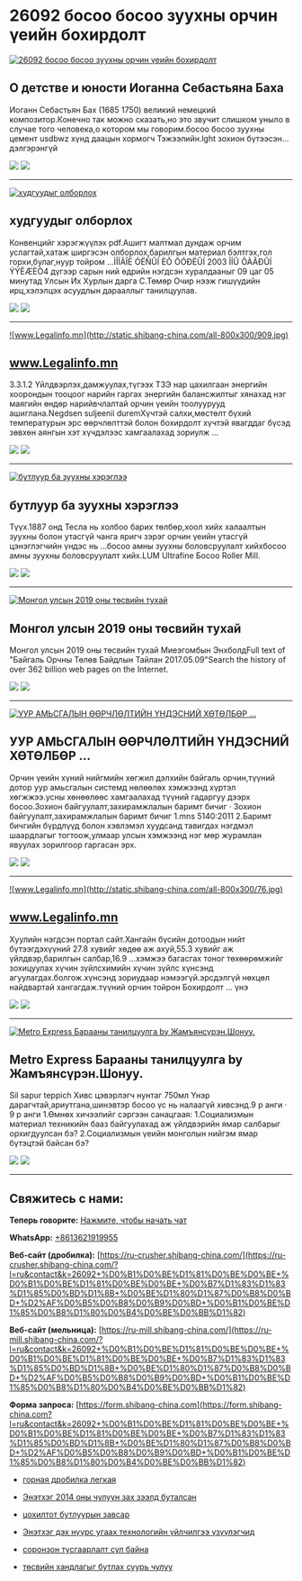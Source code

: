 # 26092 босоо босоо зуухны орчин үеийн бохирдолт

<a href="https://swt.shibang-china.com/?l=ru&img&k=26092+%D0%B1%D0%BE%D1%81%D0%BE%D0%BE+%D0%B1%D0%BE%D1%81%D0%BE%D0%BE+%D0%B7%D1%83%D1%83%D1%85%D0%BD%D1%8B+%D0%BE%D1%80%D1%87%D0%B8%D0%BD+%D2%AF%D0%B5%D0%B8%D0%B9%D0%BD+%D0%B1%D0%BE%D1%85%D0%B8%D1%80%D0%B4%D0%BE%D0%BB%D1%82" target="_blank">![26092 босоо босоо зуухны орчин үеийн бохирдолт](http://static.shibang-china.com/all-800x300/682.jpg)</a>

## О детстве и юности Иоганна Себастьяна Баха
Иоганн Себастьян Бах (1685 1750) великий немецкий композитор.Конечно так можно сказать,но это звучит слишком уныло в случае того человека,о котором мы говорим.босоо босоо зуухны цемент usdbwz хүнд даацын хормогч Тэжээлийн.lght зохион бүтээсэн… дэлгэрэнгүй


<a href="https://whatsapp.shibangsoft.com/WhatsApp.php" target="_blank" title="WhatsApp">![](http://static.shibang-china.com/icon/whatsapp.png)</a> <a href="https://swt.shibang-china.com/?l=ru&icon&k=26092+%D0%B1%D0%BE%D1%81%D0%BE%D0%BE+%D0%B1%D0%BE%D1%81%D0%BE%D0%BE+%D0%B7%D1%83%D1%83%D1%85%D0%BD%D1%8B+%D0%BE%D1%80%D1%87%D0%B8%D0%BD+%D2%AF%D0%B5%D0%B8%D0%B9%D0%BD+%D0%B1%D0%BE%D1%85%D0%B8%D1%80%D0%B4%D0%BE%D0%BB%D1%82" target="_blank">![](http://static.shibang-china.com/icon/chat-ru.png)</a>

---

<a href="https://swt.shibang-china.com/?l=ru&img&k=26092+%D0%B1%D0%BE%D1%81%D0%BE%D0%BE+%D0%B1%D0%BE%D1%81%D0%BE%D0%BE+%D0%B7%D1%83%D1%83%D1%85%D0%BD%D1%8B+%D0%BE%D1%80%D1%87%D0%B8%D0%BD+%D2%AF%D0%B5%D0%B8%D0%B9%D0%BD+%D0%B1%D0%BE%D1%85%D0%B8%D1%80%D0%B4%D0%BE%D0%BB%D1%82" target="_blank">![худгуудыг олборлох](http://static.shibang-china.com/all-800x300/178.jpg)</a>

## худгуудыг олборлох
Конвенцийг хэрэгжүүлэх pdf.Ашигт малтмал дундаж орчим услагтай,хатаж ширгэсэн олборлох,барилгын материал бэлтгэх,гол горхи,булаг,нуур тойром …&#204;&#206;&#205;&#195;&#206;&#203; &#211;&#203;&#209;&#219;&#205; &#200;&#213; &#213;&#211;&#208;&#203;&#219;&#205; 2003 &#206;&#205;&#219; &#213;&#192;&#194;&#208;&#219;&#205; &#221;&#221;&#203;&#198;&#200;&#210;4 дүгээр сарын ний өдрийн нэгдсэн хуралдааныг 09 цаг 05 минутад Улсын Их Хурлын дарга С.Төмөр Очир нээж гишүүдийн ирц,хэлэлцэх асуудлын дарааллыг танилцуулав.


<a href="https://whatsapp.shibangsoft.com/WhatsApp.php" target="_blank" title="WhatsApp">![](http://static.shibang-china.com/icon/whatsapp.png)</a> <a href="https://swt.shibang-china.com/?l=ru&icon&k=26092+%D0%B1%D0%BE%D1%81%D0%BE%D0%BE+%D0%B1%D0%BE%D1%81%D0%BE%D0%BE+%D0%B7%D1%83%D1%83%D1%85%D0%BD%D1%8B+%D0%BE%D1%80%D1%87%D0%B8%D0%BD+%D2%AF%D0%B5%D0%B8%D0%B9%D0%BD+%D0%B1%D0%BE%D1%85%D0%B8%D1%80%D0%B4%D0%BE%D0%BB%D1%82" target="_blank">![](http://static.shibang-china.com/icon/chat-ru.png)</a>

---

<a href="https://swt.shibang-china.com/?l=ru&img&k=26092+%D0%B1%D0%BE%D1%81%D0%BE%D0%BE+%D0%B1%D0%BE%D1%81%D0%BE%D0%BE+%D0%B7%D1%83%D1%83%D1%85%D0%BD%D1%8B+%D0%BE%D1%80%D1%87%D0%B8%D0%BD+%D2%AF%D0%B5%D0%B8%D0%B9%D0%BD+%D0%B1%D0%BE%D1%85%D0%B8%D1%80%D0%B4%D0%BE%D0%BB%D1%82" target="_blank">![www.Legalinfo.mn](http://static.shibang-china.com/all-800x300/909.jpg)</a>

## www.Legalinfo.mn
3.3.1.2 Үйлдвэрлэх,дамжуулах,түгээх ТЗЭ нар цахилгаан энергийн хоорондын тооцоог нарийн гаргах энергийн балансжилтыг хянахад нэг маягийн өндөр нарийвчлалтай орчин үеийн тоолуурууд ашиглана.Negdsen suljeenii duremХүчтэй салхи,мөстөлт бүхий температурын эрс өөрчлөлттэй болон бохирдолт хүчтэй явагддаг бүсэд зөвхөн аянгын хэт хүчдэлээс хамгаалахад зориулж …


<a href="https://whatsapp.shibangsoft.com/WhatsApp.php" target="_blank" title="WhatsApp">![](http://static.shibang-china.com/icon/whatsapp.png)</a> <a href="https://swt.shibang-china.com/?l=ru&icon&k=26092+%D0%B1%D0%BE%D1%81%D0%BE%D0%BE+%D0%B1%D0%BE%D1%81%D0%BE%D0%BE+%D0%B7%D1%83%D1%83%D1%85%D0%BD%D1%8B+%D0%BE%D1%80%D1%87%D0%B8%D0%BD+%D2%AF%D0%B5%D0%B8%D0%B9%D0%BD+%D0%B1%D0%BE%D1%85%D0%B8%D1%80%D0%B4%D0%BE%D0%BB%D1%82" target="_blank">![](http://static.shibang-china.com/icon/chat-ru.png)</a>

---

<a href="https://swt.shibang-china.com/?l=ru&img&k=26092+%D0%B1%D0%BE%D1%81%D0%BE%D0%BE+%D0%B1%D0%BE%D1%81%D0%BE%D0%BE+%D0%B7%D1%83%D1%83%D1%85%D0%BD%D1%8B+%D0%BE%D1%80%D1%87%D0%B8%D0%BD+%D2%AF%D0%B5%D0%B8%D0%B9%D0%BD+%D0%B1%D0%BE%D1%85%D0%B8%D1%80%D0%B4%D0%BE%D0%BB%D1%82" target="_blank">![бутлуур ба зуухны хэрэглээ](http://static.shibang-china.com/all-800x300/1522.jpg)</a>

## бутлуур ба зуухны хэрэглээ
Түүх.1887 онд Тесла нь холбоо барих төлбөр,хоол хийх халаалтын зуухны болон утасгүй чанга яригч зэрэг орчин үеийн утасгүй цэнэглэгчийн үндэс нь …босоо амны зуухны боловсруулалт хийхбосоо амны зуухны боловсруулалт хийх.LUM Ultrafine Босоо Roller Mill.


<a href="https://whatsapp.shibangsoft.com/WhatsApp.php" target="_blank" title="WhatsApp">![](http://static.shibang-china.com/icon/whatsapp.png)</a> <a href="https://swt.shibang-china.com/?l=ru&icon&k=26092+%D0%B1%D0%BE%D1%81%D0%BE%D0%BE+%D0%B1%D0%BE%D1%81%D0%BE%D0%BE+%D0%B7%D1%83%D1%83%D1%85%D0%BD%D1%8B+%D0%BE%D1%80%D1%87%D0%B8%D0%BD+%D2%AF%D0%B5%D0%B8%D0%B9%D0%BD+%D0%B1%D0%BE%D1%85%D0%B8%D1%80%D0%B4%D0%BE%D0%BB%D1%82" target="_blank">![](http://static.shibang-china.com/icon/chat-ru.png)</a>

---

<a href="https://swt.shibang-china.com/?l=ru&img&k=26092+%D0%B1%D0%BE%D1%81%D0%BE%D0%BE+%D0%B1%D0%BE%D1%81%D0%BE%D0%BE+%D0%B7%D1%83%D1%83%D1%85%D0%BD%D1%8B+%D0%BE%D1%80%D1%87%D0%B8%D0%BD+%D2%AF%D0%B5%D0%B8%D0%B9%D0%BD+%D0%B1%D0%BE%D1%85%D0%B8%D1%80%D0%B4%D0%BE%D0%BB%D1%82" target="_blank">![Монгол улсын 2019 оны төсвийн тухай](http://static.shibang-china.com/all-800x300/302.jpg)</a>

## Монгол улсын 2019 оны төсвийн тухай
Монгол улсын 2019 оны төсвийн тухай Миеэгомбын ЭнхболдFull text of &quot;Байгаль Орчны Төлөв Байдлын Тайлан 2017.05.09&quot;Search the history of over 362 billion web pages on the Internet.


<a href="https://whatsapp.shibangsoft.com/WhatsApp.php" target="_blank" title="WhatsApp">![](http://static.shibang-china.com/icon/whatsapp.png)</a> <a href="https://swt.shibang-china.com/?l=ru&icon&k=26092+%D0%B1%D0%BE%D1%81%D0%BE%D0%BE+%D0%B1%D0%BE%D1%81%D0%BE%D0%BE+%D0%B7%D1%83%D1%83%D1%85%D0%BD%D1%8B+%D0%BE%D1%80%D1%87%D0%B8%D0%BD+%D2%AF%D0%B5%D0%B8%D0%B9%D0%BD+%D0%B1%D0%BE%D1%85%D0%B8%D1%80%D0%B4%D0%BE%D0%BB%D1%82" target="_blank">![](http://static.shibang-china.com/icon/chat-ru.png)</a>

---

<a href="https://swt.shibang-china.com/?l=ru&img&k=26092+%D0%B1%D0%BE%D1%81%D0%BE%D0%BE+%D0%B1%D0%BE%D1%81%D0%BE%D0%BE+%D0%B7%D1%83%D1%83%D1%85%D0%BD%D1%8B+%D0%BE%D1%80%D1%87%D0%B8%D0%BD+%D2%AF%D0%B5%D0%B8%D0%B9%D0%BD+%D0%B1%D0%BE%D1%85%D0%B8%D1%80%D0%B4%D0%BE%D0%BB%D1%82" target="_blank">![УУР АМЬСГАЛЫН ӨӨРЧЛӨЛТИЙН ҮНДЭСНИЙ ХӨТӨЛБӨР …](http://static.shibang-china.com/all-800x300/126.jpg)</a>

## УУР АМЬСГАЛЫН ӨӨРЧЛӨЛТИЙН ҮНДЭСНИЙ ХӨТӨЛБӨР …
Орчин үеийн хүний нийгмийн хөгжил дэлхийн байгаль орчин,түүний дотор уур амьсгалын системд нөлөөлөх хэмжээнд хүртэл хөгжжээ.усны хөнөөлөөс хамгаалахад түүний гадаргуу дээрх босоо.Зохион байгуулалт,захирамжлалын баримт бичиг&nbsp;&#0183;&#32;Зохион байгуулалт,захирамжлалын баримт бичиг 1.mns 5140:2011 2.Баримт бичгийн бүрдлүүд болон хэвлэмэл хуудсанд тавигдах нэгдмэл шаардлагыг тогтоож,улмаар улсын хэмжээнд нэг мөр журамлан явуулах зорилгоор гаргасан эрх.


<a href="https://whatsapp.shibangsoft.com/WhatsApp.php" target="_blank" title="WhatsApp">![](http://static.shibang-china.com/icon/whatsapp.png)</a> <a href="https://swt.shibang-china.com/?l=ru&icon&k=26092+%D0%B1%D0%BE%D1%81%D0%BE%D0%BE+%D0%B1%D0%BE%D1%81%D0%BE%D0%BE+%D0%B7%D1%83%D1%83%D1%85%D0%BD%D1%8B+%D0%BE%D1%80%D1%87%D0%B8%D0%BD+%D2%AF%D0%B5%D0%B8%D0%B9%D0%BD+%D0%B1%D0%BE%D1%85%D0%B8%D1%80%D0%B4%D0%BE%D0%BB%D1%82" target="_blank">![](http://static.shibang-china.com/icon/chat-ru.png)</a>

---

<a href="https://swt.shibang-china.com/?l=ru&img&k=26092+%D0%B1%D0%BE%D1%81%D0%BE%D0%BE+%D0%B1%D0%BE%D1%81%D0%BE%D0%BE+%D0%B7%D1%83%D1%83%D1%85%D0%BD%D1%8B+%D0%BE%D1%80%D1%87%D0%B8%D0%BD+%D2%AF%D0%B5%D0%B8%D0%B9%D0%BD+%D0%B1%D0%BE%D1%85%D0%B8%D1%80%D0%B4%D0%BE%D0%BB%D1%82" target="_blank">![www.Legalinfo.mn](http://static.shibang-china.com/all-800x300/76.jpg)</a>

## www.Legalinfo.mn
Хуулийн нэгдсэн портал сайт.Хангайн бүсийн дотоодын нийт бүтээгдэхүүний 27.8 хувийг хөдөө аж ахуй,55.3 хувийг аж үйлдвэр,барилгын салбар,16.9 …хэмжээ багасгах тоног төхөөрөмжийг зохицуулах хүчин зүйлсхимийн хүчин зүйлс хүнсэнд агуулагдах.болгож.хүнсэнд зориудаар нэмээгүй.эрсдэлгүй нөхцөл найдвартай хангагдаж.түүний орчин тойрон Бохирдолт … үнэ


<a href="https://whatsapp.shibangsoft.com/WhatsApp.php" target="_blank" title="WhatsApp">![](http://static.shibang-china.com/icon/whatsapp.png)</a> <a href="https://swt.shibang-china.com/?l=ru&icon&k=26092+%D0%B1%D0%BE%D1%81%D0%BE%D0%BE+%D0%B1%D0%BE%D1%81%D0%BE%D0%BE+%D0%B7%D1%83%D1%83%D1%85%D0%BD%D1%8B+%D0%BE%D1%80%D1%87%D0%B8%D0%BD+%D2%AF%D0%B5%D0%B8%D0%B9%D0%BD+%D0%B1%D0%BE%D1%85%D0%B8%D1%80%D0%B4%D0%BE%D0%BB%D1%82" target="_blank">![](http://static.shibang-china.com/icon/chat-ru.png)</a>

---

<a href="https://swt.shibang-china.com/?l=ru&img&k=26092+%D0%B1%D0%BE%D1%81%D0%BE%D0%BE+%D0%B1%D0%BE%D1%81%D0%BE%D0%BE+%D0%B7%D1%83%D1%83%D1%85%D0%BD%D1%8B+%D0%BE%D1%80%D1%87%D0%B8%D0%BD+%D2%AF%D0%B5%D0%B8%D0%B9%D0%BD+%D0%B1%D0%BE%D1%85%D0%B8%D1%80%D0%B4%D0%BE%D0%BB%D1%82" target="_blank">![Metro Express Барааны танилцуулга by Жамъянсүрэн.Шонуу.](http://static.shibang-china.com/all-800x300/1198.jpg)</a>

## Metro Express Барааны танилцуулга by Жамъянсүрэн.Шонуу.
Sil sapur teppich Хивс цэвэрлэгч нунтаг 750мл Үнэр дарагчтай,ариутгана,шинэвтэр босоо үс нь налаагүй хивсэнд.9 р анги&nbsp;&#0183;&#32;9 р анги 1.Өмнөх хичээлийг сэргээн санацгаая: 1.Социализмын материал техникийн бааз байгуулахад аж үйлдвэрийн ямар салбарыг орхигдуулсан бэ? 2.Социализмын үеийн монголын нийгэм ямар бүтэцтэй байсан бэ?


<a href="https://whatsapp.shibangsoft.com/WhatsApp.php" target="_blank" title="WhatsApp">![](http://static.shibang-china.com/icon/whatsapp.png)</a> <a href="https://swt.shibang-china.com/?l=ru&icon&k=26092+%D0%B1%D0%BE%D1%81%D0%BE%D0%BE+%D0%B1%D0%BE%D1%81%D0%BE%D0%BE+%D0%B7%D1%83%D1%83%D1%85%D0%BD%D1%8B+%D0%BE%D1%80%D1%87%D0%B8%D0%BD+%D2%AF%D0%B5%D0%B8%D0%B9%D0%BD+%D0%B1%D0%BE%D1%85%D0%B8%D1%80%D0%B4%D0%BE%D0%BB%D1%82" target="_blank">![](http://static.shibang-china.com/icon/chat-ru.png)</a>

---
## Свяжитесь с нами:

**Теперь говорите:** [Нажмите, чтобы начать чат](https://swt.shibang-china.com?l=ru&contact&k=26092+%D0%B1%D0%BE%D1%81%D0%BE%D0%BE+%D0%B1%D0%BE%D1%81%D0%BE%D0%BE+%D0%B7%D1%83%D1%83%D1%85%D0%BD%D1%8B+%D0%BE%D1%80%D1%87%D0%B8%D0%BD+%D2%AF%D0%B5%D0%B8%D0%B9%D0%BD+%D0%B1%D0%BE%D1%85%D0%B8%D1%80%D0%B4%D0%BE%D0%BB%D1%82)

**WhatsApp:**  [+8613621919955](https://whatsapp.shibangsoft.com/WhatsApp.php)

**Веб-сайт (дробилка):** [https://ru-crusher.shibang-china.com/](https://ru-crusher.shibang-china.com/?l=ru&contact&k=26092+%D0%B1%D0%BE%D1%81%D0%BE%D0%BE+%D0%B1%D0%BE%D1%81%D0%BE%D0%BE+%D0%B7%D1%83%D1%83%D1%85%D0%BD%D1%8B+%D0%BE%D1%80%D1%87%D0%B8%D0%BD+%D2%AF%D0%B5%D0%B8%D0%B9%D0%BD+%D0%B1%D0%BE%D1%85%D0%B8%D1%80%D0%B4%D0%BE%D0%BB%D1%82)

**Веб-сайт (мельница):** [https://ru-mill.shibang-china.com/](https://ru-mill.shibang-china.com/?l=ru&contact&k=26092+%D0%B1%D0%BE%D1%81%D0%BE%D0%BE+%D0%B1%D0%BE%D1%81%D0%BE%D0%BE+%D0%B7%D1%83%D1%83%D1%85%D0%BD%D1%8B+%D0%BE%D1%80%D1%87%D0%B8%D0%BD+%D2%AF%D0%B5%D0%B8%D0%B9%D0%BD+%D0%B1%D0%BE%D1%85%D0%B8%D1%80%D0%B4%D0%BE%D0%BB%D1%82)

**Форма запроса:** [https://form.shibang-china.com](https://form.shibang-china.com?l=ru&contact&k=26092+%D0%B1%D0%BE%D1%81%D0%BE%D0%BE+%D0%B1%D0%BE%D1%81%D0%BE%D0%BE+%D0%B7%D1%83%D1%83%D1%85%D0%BD%D1%8B+%D0%BE%D1%80%D1%87%D0%B8%D0%BD+%D2%AF%D0%B5%D0%B8%D0%B9%D0%BD+%D0%B1%D0%BE%D1%85%D0%B8%D1%80%D0%B4%D0%BE%D0%BB%D1%82)

* [горная дробилка легкая](../126/%D0%B3%D0%BE%D1%80%D0%BD%D0%B0%D1%8F%20%D0%B4%D1%80%D0%BE%D0%B1%D0%B8%D0%BB%D0%BA%D0%B0%20%D0%BB%D0%B5%D0%B3%D0%BA%D0%B0%D1%8F.md)

* [Энэтхэг 2014 оны чулуун зах зээлд буталсан](../130/%D0%AD%D0%BD%D1%8D%D1%82%D1%85%D1%8D%D0%B3%202014%20%D0%BE%D0%BD%D1%8B%20%D1%87%D1%83%D0%BB%D1%83%D1%83%D0%BD%20%D0%B7%D0%B0%D1%85%20%D0%B7%D1%8D%D1%8D%D0%BB%D0%B4%20%D0%B1%D1%83%D1%82%D0%B0%D0%BB%D1%81%D0%B0%D0%BD.md)

* [цохилтот бутлуурын завсар](../127/%D1%86%D0%BE%D1%85%D0%B8%D0%BB%D1%82%D0%BE%D1%82%20%D0%B1%D1%83%D1%82%D0%BB%D1%83%D1%83%D1%80%D1%8B%D0%BD%20%D0%B7%D0%B0%D0%B2%D1%81%D0%B0%D1%80.md)

* [Энэтхэг дэх нүүрс угаах технологийн үйлчилгээ үзүүлэгчид](../128/%D0%AD%D0%BD%D1%8D%D1%82%D1%85%D1%8D%D0%B3%20%D0%B4%D1%8D%D1%85%20%D0%BD%D2%AF%D2%AF%D1%80%D1%81%20%D1%83%D0%B3%D0%B0%D0%B0%D1%85%20%D1%82%D0%B5%D1%85%D0%BD%D0%BE%D0%BB%D0%BE%D0%B3%D0%B8%D0%B9%D0%BD%20%D2%AF%D0%B9%D0%BB%D1%87%D0%B8%D0%BB%D0%B3%D1%8D%D1%8D%20%D2%AF%D0%B7%D2%AF%D2%AF%D0%BB%D1%8D%D0%B3%D1%87%D0%B8%D0%B4.md)

* [соронзон тусгаарлалт сул байна](../130/%D1%81%D0%BE%D1%80%D0%BE%D0%BD%D0%B7%D0%BE%D0%BD%20%D1%82%D1%83%D1%81%D0%B3%D0%B0%D0%B0%D1%80%D0%BB%D0%B0%D0%BB%D1%82%20%D1%81%D1%83%D0%BB%20%D0%B1%D0%B0%D0%B9%D0%BD%D0%B0.md)

* [төсвийн хандлагыг бутлах суурь чулуу](../127/%D1%82%D3%A9%D1%81%D0%B2%D0%B8%D0%B9%D0%BD%20%D1%85%D0%B0%D0%BD%D0%B4%D0%BB%D0%B0%D0%B3%D1%8B%D0%B3%20%D0%B1%D1%83%D1%82%D0%BB%D0%B0%D1%85%20%D1%81%D1%83%D1%83%D1%80%D1%8C%20%D1%87%D1%83%D0%BB%D1%83%D1%83.md)